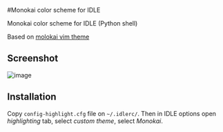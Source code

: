 #Monokai color scheme for IDLE


Monokai color scheme for IDLE (Python shell)

Based on [molokai vim theme](https://github.com/tomasr/molokai)

## Screenshot

![image](https://raw2.github.com/avdyushin/monokai/master/screenshot.png)

## Installation
Copy `config-highlight.cfg` file on `~/.idlerc/`.
Then in IDLE options open *highlighting* tab, select *custom theme*, select *Monokai*.


